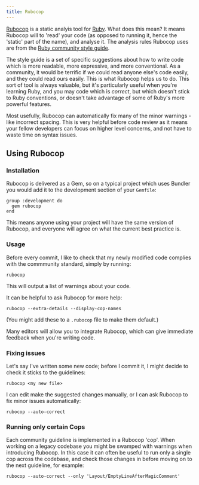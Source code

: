 ```yaml
---
title: Rubocop
---
```

[Rubocop](https://github.com/bbatsov/rubocop) is a static analyis tool for
[Ruby](https://www.ruby-lang.org/en/). What does this mean? It means Rubocop
will to 'read' your code (as opposed to running it, hence the 'static' part
of the name), and analyse it. The analysis rules Rubocop uses are from the
[Ruby community style guide](https://github.com/bbatsov/ruby-style-guide).

The style guide is a set of specific suggestions about how to write code which
is more readable, more expressive, and more conventional. As a community, it
would be terrific if we could read anyone else's code easily, and they could
read ours easily. This is what Rubocop helps us to do. This sort of tool is
always valuable, but it's particularly useful when you're learning Ruby, and
you may code which is _correct_, but which doesn't stick to Ruby conventions,
or doesn't take advantage of some of Ruby's more powerful features.

Most usefully, Rubocop can automatically fix many of the minor warnings - like
incorrect spacing. This is very helpful before code review as it means your
fellow developers can focus on higher level concerns, and not have to waste
time on syntax issues.

## Using Rubocop

### Installation

Rubocop is delivered as a Gem, so on a typical project which uses Bundler you
would add it to the development section of your `Gemfile`:

```
group :development do
  gem rubocop
end
```

This means anyone using your project will have the same version of Rubocop, and
everyone will agree on what the current best practice is.

### Usage

Before every commit, I like to check that my newly modified code complies with
the commmunity standard, simply by running:
```
rubocop
```

This will output a list of warnings about your code.

It can be helpful to ask Rubocop for more help:
```
rubocop --extra-details --display-cop-names
```
(You might add these to a `.rubocop` file to make them default.)

Many editors will allow you to integrate Rubocop, which can give immediate
feedback when you're writing code.

### Fixing issues

Let's say I've written some new code; before I commit it, I might decide to
check it sticks to the guidelines:
```shell
rubocop <my new file>
```

I can edit make the suggested changes manually, or I can ask Rubocop to fix
minor issues automatically:
```
rubocop --auto-correct
```

### Running only certain Cops

Each community guideline is implemented in a Rubocop 'cop'. When working on a
legacy codebase you might be swamped with warnings when introducing Rubocop.
In this case it can often be useful to run only a single cop across the
codebase, and check those changes in before moving on to the next guideline, for
example:

```
rubocop --auto-correct --only 'Layout/EmptyLineAfterMagicComment'
```

